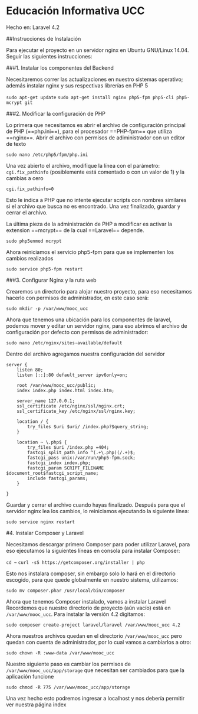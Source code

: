 # Educación Informativa UCC

Hecho en:
Laravel 4.2

##Instrucciones de Instalación

Para ejecutar el proyecto en un servidor nginx en Ubuntu GNU/Linux 14.04. Seguir las siguientes instrucciones:

###1. Instalar los componentes del Backend

Necesitaremos correr las actualizaciones en nuestro sistemas operativo; además instalar nginx y sus respectivas librerías en PHP 5

`sudo apt-get update`
`sudo apt-get install nginx php5-fpm php5-cli php5-mcrypt git`

###2. Modificar la configuración de PHP

Lo primera que necesitamos es abrir el archivo de configuración principal de PHP (==php.ini==),
para el procesador ==PHP-fpm== que utiliza ==nginx==. Abrir el archivo con permisos de adiministrador con un editor de texto

`sudo nano /etc/php5/fpm/php.ini`

Una vez abierto el archivo, modifique la línea con el parámetro:
`cgi.fix_pathinfo`
(posiblemente está comentado o con un valor de 1) y la cambias a cero

`cgi.fix_pathinfo=0`

Esto le indica a PHP que no intente ejecutar scripts con nombres similares si el archivo que busca no es encontrado.
Una vez finalizado, guardar y cerrar el archivo.

La última pieza de la administración de PHP a modificar es activar la extension ==mcrypt==
de la cual ==Laravel== depende.

`sudo php5enmod mcrypt`

Ahora reiniciamos el servicio php5-fpm para que se implementen los cambios realizados

`sudo service php5-fpm restart`

###3. Configurar Nginx y la ruta web

Crearemos un directorio para alojar nuestro proyecto, para eso necesitamos hacerlo con permisos de administrador, en este caso será:

`sudo mkdir -p /var/www/mooc_ucc`

Ahora que tenemos una ubicación para los componentes de laravel, podemos mover y editar un servidor nginx, para eso abrimos el archivo de configuración por defecto con permisos de administrador:

`sudo nano /etc/nginx/sites-available/default`

Dentro del archivo agregamos nuestra configuración del servidor

```
server {
	listen 80;
	listen [::]:80 default_server ipv6only=on;

	root /var/www/mooc_ucc/public;
	index index.php index.html index.htm;

	server_name 127.0.0.1;
	ssl_certificate /etc/nginx/ssl/nginx.crt;
	ssl_certificate_key /etc/nginx/ssl/nginx.key;

	location / {
		try_files $uri $uri/ /index.php?$query_string;
	}

	location ~ \.php$ {
		try_files $uri /index.php =404;
		fastcgi_split_path_info ^(.+\.php)(/.+)$;
		fastcgi_pass unix:/var/run/php5-fpm.sock;
		fastcgi_index index.php;
		fastcgi_param SCRIPT_FILENAME $document_root$fastcgi_script_name;
		include fastcgi_params;
	}

}
```

Guardar y cerrar el archivo cuando hayas finalizado. Después para que el servidor nginx lea los cambios, lo reiniciamos ejecutando la siguiente línea:

`sudo service nginx restart`

#4. Instalar Composer y Laravel

Necesitamos descargar primero Composer para poder utilizar Laravel, para eso ejecutamos la siguientes líneas en consola para instalar Composer:

`cd ~`
`curl -sS https://getcomposer.org/installer | php`

Esto nos instalara composer, sin embargo solo lo hará en el directorio escogido, para que quede globalmente en nuestro sistema, utilizamos:

`sudo mv composer.phar /usr/local/bin/composer`

Ahora que tenemos Composer instalado, vamos a instalar Laravel
Recordemos que nuestro directorio de proyecto (aún vacío) está en `/var/www/mooc_ucc`. Para instalar la versión 4.2 digitamos:

`sudo composer create-project laravel/laravel /var/www/mooc_ucc 4.2`

Ahora nuestros archivos quedan en el directorio `/var/www/mooc_ucc` pero quedan con cuenta de administrador, por lo cual vamos a cambiarlos a otro:

`sudo chown -R :www-data /var/www/mooc_ucc`

Nuestro siguiente paso es cambiar los permisos de `/var/www/mooc_ucc/app/storage` que necesitan ser cambiados para que la aplicación funcione

`sudo chmod -R 775 /var/www/mooc_ucc/app/storage`

Una vez hecho esto podremos ingresar a localhost y nos debería permitir ver nuestra página index
